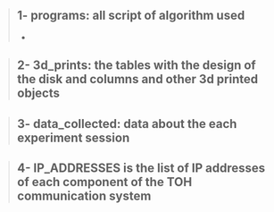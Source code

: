 >## 1- programs: all script of algorithm used
> - 

>## 2- 3d_prints: the tables with the design of the disk and columns and other 3d printed objects

>## 3- data_collected: data about the each experiment session

>## 4- IP_ADDRESSES is the list of IP addresses of each component of the TOH communication system